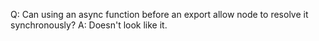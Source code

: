 Q: Can using an async function before an export allow node to resolve it synchronously?
A: Doesn't look like it.

